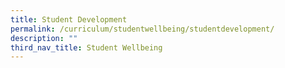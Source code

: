 ```yaml
---
title: Student Development
permalink: /curriculum/studentwellbeing/studentdevelopment/
description: ""
third_nav_title: Student Wellbeing
---
```

